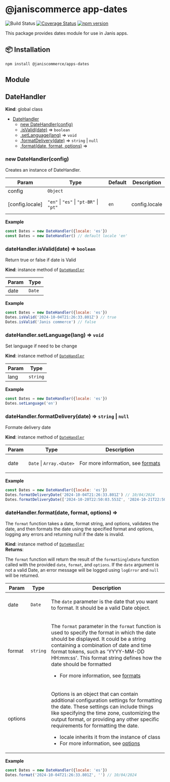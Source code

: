 # @janiscommerce app-dates

![Build Status](https://github.com/janis-commerce/apps-dates/workflows/Build%20Status/badge.svg)
[![Coverage Status](https://coveralls.io/repos/github/janis-commerce/apps-dates/badge.svg?branch=master)](https://coveralls.io/github/janis-commerce/apps-dates?branch=master)
[![npm version](https://badge.fury.io/js/%40janiscommerce%2Fapps-dates.svg)](https://www.npmjs.com/package/@janiscommerce/apps-dates)

This package provides dates module for use in Janis apps.

## 📦 Installation
```sh
npm install @janiscommerce/apps-dates
```

## Module
<a name="DateHandler"></a>

## DateHandler
**Kind**: global class  

* [DateHandler](#DateHandler)
    * [new DateHandler(config)](#new_DateHandler_new)
    * [.isValid(date)](#DateHandler+isValid) ⇒ <code>boolean</code>
    * [.setLanguage(lang)](#DateHandler+setLanguage) ⇒ <code>void</code>
    * [.formatDelivery(date)](#DateHandler+formatDelivery) ⇒ <code>string</code> \| <code>null</code>
    * [.format(date, format, options)](#DateHandler+format) ⇒

<a name="new_DateHandler_new"></a>

### new DateHandler(config)
<p>Creates an instance of DateHandler.</p>


| Param | Type | Default | Description |
| --- | --- | --- | --- |
| config | <code>Object</code> |  |  |
| [config.locale] | <code>&quot;en&quot;</code> \| <code>&quot;es&quot;</code> \| <code>&quot;pt-BR&quot;</code> \| <code>&quot;pt&quot;</code> | <code>en</code> | <p>config.locale</p> |

**Example**  
```js
const Dates = new DateHandler({locale: 'es'})
const Dates = new DateHandler() // default locale 'en'
```
<a name="DateHandler+isValid"></a>

### dateHandler.isValid(date) ⇒ <code>boolean</code>
<p>Return true or false if date is Valid</p>

**Kind**: instance method of [<code>DateHandler</code>](#DateHandler)  

| Param | Type |
| --- | --- |
| date | <code>Date</code> | 

**Example**  
```js
const Dates = new DateHandler({locale: 'es'})
Dates.isValid('2024-10-04T21:26:33.801Z') // true
Dates.isValid('Janis commerce') // false
```
<a name="DateHandler+setLanguage"></a>

### dateHandler.setLanguage(lang) ⇒ <code>void</code>
<p>Set language if need to be change</p>

**Kind**: instance method of [<code>DateHandler</code>](#DateHandler)  

| Param | Type |
| --- | --- |
| lang | <code>string</code> | 

**Example**  
```js
const Dates = new DateHandler({locale: 'es'})
Dates.setLanguage('en')
```
<a name="DateHandler+formatDelivery"></a>

### dateHandler.formatDelivery(date) ⇒ <code>string</code> \| <code>null</code>
<p>Formate delivery date</p>

**Kind**: instance method of [<code>DateHandler</code>](#DateHandler)  

| Param | Type | Description |
| --- | --- | --- |
| date | <code>Date</code> \| <code>Array.&lt;Date&gt;</code> | <p>For more information, see <a href="https://date-fns.org/v4.1.0/docs/format">formats</a></p> |

**Example**  
```js
const Dates = new DateHandler({locale: 'es'})
Dates.formatDeliveryDate('2024-10-04T21:26:33.801Z') // 10/04/2024
Dates.formatDeliveryDate(['2024-10-20T22:50:03.553Z', '2024-10-21T22:50:03.553Z']), // 10/20 19:50 - 10/21 19:50
```
<a name="DateHandler+format"></a>

### dateHandler.format(date, format, options) ⇒
<p>The <code>format</code> function takes a date, format string, and options, validates the date, and then formats
the date using the specified format and options, logging any errors and returning null if the date
is invalid.</p>

**Kind**: instance method of [<code>DateHandler</code>](#DateHandler)  
**Returns**: <p>The <code>format</code> function will return the result of the <code>formatSingleDate</code> function called with
the provided <code>date</code>, <code>format</code>, and <code>options</code>. If the <code>date</code> argument is not a valid Date, an error
message will be logged using <code>logError</code> and <code>null</code> will be returned.</p>  

| Param | Type | Description |
| --- | --- | --- |
| date | <code>Date</code> | <p>The <code>date</code> parameter is the date that you want to format. It should be a valid Date object.</p> |
| format | <code>string</code> | <p>The <code>format</code> parameter in the <code>format</code> function is used to specify the format in which the date should be displayed. It could be a string containing a combination of date and time format tokens, such as 'YYYY-MM-DD HH:mm:ss'. This format string defines how the date should be formatted</p> <ul> <li>For more information, see <a href="https://date-fns.org/v4.1.0/docs/format">formats</a></li> </ul> |
| options |  | <p>Options is an object that can contain additional configuration settings for formatting the date. These settings can include things like specifying the time zone, customizing the output format, or providing any other specific requirements for formatting the date.</p> <ul> <li>locale inherits it from the instance of class</li> <li>For more information, see <a href="https://date-fns.org/v4.1.0/docs/format#types/FormatOptions/630">options</a></li> </ul> |

**Example**  
```js
const Dates = new DateHandler({locale: 'es'})
Dates.format('2024-10-04T21:26:33.801Z', '') // 10/04/2024
```
